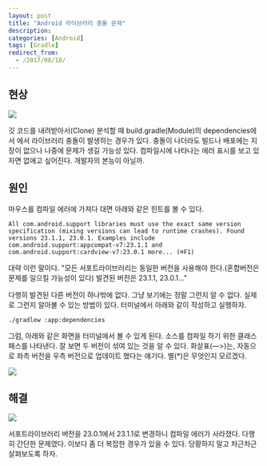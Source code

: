```yaml
---
layout: post
title: "Android 라이브러리 충돌 문제"
description: 
categories: [Android]
tags: [Gradle]
redirect_from:
  - /2017/08/18/
---
```


## 현상

![](https://ovso.github.io/images/2017-05-24-library-conflict-01.png)

깃 코드를 내려받아서(Clone) 분석할 때 build.gradle(Module)의 dependencies에서 에서 라이브러리 충돌이 발생하는 경우가 있다. 충돌이 나더라도 빌드나 배포에는 지장이 없으나 나중에 문제가 생길 가능성 있다. 컴파일시에 나타나는 에러 표시를 보고 있자면 없애고 싶어진다. 개발자의 본능이 아닐까.

## 원인

마우스를 컴파일 에러에 가져다 대면 아래와 같은 힌트를 볼 수 있다.

```
All com.android.support libraries must use the exact same version specification (mixing versions can lead to runtime crashes). Found versions 23.1.1, 23.0.1. Examples include com.android.support:appcompat-v7:23.1.1 and com.android.support:cardview-v7:23.0.1 more... (⌘F1)
```

대략 이런 말이다. "모든 서포트라이브러리는 동일한 버전을 사용해야 한다.(혼합버전은 문제를 일으킬 가능성이 있다) 발견된 버전은 23.1.1, 23.0.1…" 

다행히 발견된 다른 버전이 하나밖에 없다. 그냥 보기에는 정말 그런지 알 수 없다. 실제로 그런지 알아볼 수 있는 방법이 있다. 터미널에서 아래와 같이 작성하고 실행하자.

```
./gradlew :app:dependencies
```

그럼, 아래와 같은 화면을 터미널에서 볼 수 있게 된다. 소스를 컴파일 하기 위한 클래스패스를 나타낸다. 잘 보면 두 버전이 섞여 있는 것을 알 수 있다. 화살표(—>)는, 자동으로 좌측 버전을 우측 버전으로 업데이트 했다는 얘기다. 별(*)은 무엇인지 모르겠다.

![](https://ovso.github.io/images/2017-05-24-library-conflict-02.png)

## 해결

![](https://ovso.github.io/images/2017-05-24-library-conflict-03.png)

서포트라이브러리 버전을 23.0.1에서 23.1.1로 변경하니 컴파일 에러가 사라졌다. 다행히 간단한 문제였다. 이보다 좀 더 복잡한 경우가 있을 수 있다. 당황하지 말고 차근차근 살펴보도록 하자.
